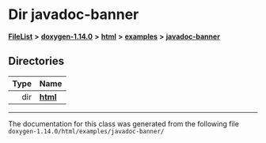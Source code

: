 

# Dir javadoc-banner



[**FileList**](files.md) **>** [**doxygen-1.14.0**](dir_9d5bad020669189c90cda983471be5d0.md) **>** [**html**](dir_05d1fd8a7cdd04f638f8b23196de02e2.md) **>** [**examples**](dir_aa52e73a32d193037813a53dcfe817b6.md) **>** [**javadoc-banner**](dir_8ee656ee42e2986752c885c3c3247b0c.md)














## Directories

| Type | Name |
| ---: | :--- |
| dir | [**html**](dir_105673838bf0960c95e87a8959f85bb9.md) <br> |

























































------------------------------
The documentation for this class was generated from the following file `doxygen-1.14.0/html/examples/javadoc-banner/`

